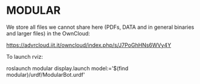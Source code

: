 # MODULAR

We store all files we cannot share here (PDFs, DATA and in general binaries and larger files) in the OwnCloud:

https://advrcloud.iit.it/owncloud/index.php/s/J7PoGhHNs6WVy4Y

To launch rviz:

roslaunch modular display.launch model:='$(find modular)/urdf/ModularBot.urdf'

